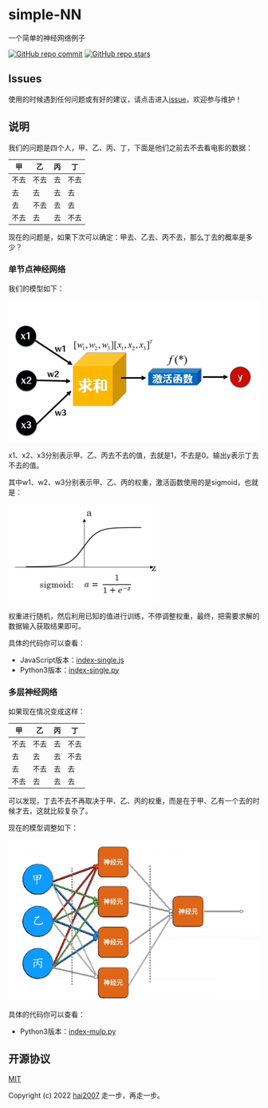# simple-NN
一个简单的神经网络例子

<p>
  <a href="https://github.com/lab-contrib/simple-NN/graphs/commit-activity" target='_blank'><img alt="GitHub repo commit" src="https://img.shields.io/github/last-commit/lab-contrib/simple-NN"></a>
  <a href="https://github.com/lab-contrib/simple-NN" target='_blank'><img alt="GitHub repo stars" src="https://img.shields.io/github/stars/lab-contrib/simple-NN?style=social"></a>
</p>

## Issues
使用的时候遇到任何问题或有好的建议，请点击进入[issue](https://github.com/lab-contrib/simple-NN/issues)，欢迎参与维护！

## 说明

我们的问题是四个人，甲、乙、丙、丁，下面是他们之前去不去看电影的数据：

|甲|乙|丙|丁|
|---|---|---|---|
|不去|不去|去|不去|
|去|去|去|去|
|去|不去|去|去|
|不去|去|去|不去|

现在的问题是，如果下次可以确定：甲去、乙去、丙不去，那么丁去的概率是多少？

### 单节点神经网络

我们的模型如下：

<img src='./model-single.png' />

x1、x2、x3分别表示甲、乙、丙去不去的值，去就是1，不去是0。输出y表示丁去不去的值。

其中w1、w2、w3分别表示甲、乙、丙的权重，激活函数使用的是sigmoid，也就是：

<img src='./sigmoid.png' />

权重进行随机，然后利用已知的值进行训练，不停调整权重，最终，把需要求解的数据输入获取结果即可。

具体的代码你可以查看：

- JavaScript版本：[index-single.js](./index-single.js)
- Python3版本：[index-single.py](./index-single.py)

### 多层神经网络

如果现在情况变成这样：

|甲|乙|丙|丁|
|---|---|---|---|
|不去|不去|去|不去|
|去|去|去|不去|
|去|不去|去|去|
|不去|去|去|去|

可以发现，丁去不去不再取决于甲、乙、丙的权重，而是在于甲、乙有一个去的时候才去，这就比较复杂了。

现在的模型调整如下：

<img src='./model-mulp.png' />

具体的代码你可以查看：

- Python3版本：[index-mulp.py](./index-mulp.py)

开源协议
---------------------------------------
[MIT](https://github.com/lab-contrib/simple-NN/blob/master/LICENSE)

Copyright (c) 2022 [hai2007](https://hai2007.github.io/SweetHome/) 走一步，再走一步。

